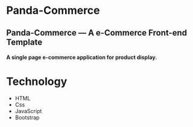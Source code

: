 ﻿# Panda-Commerce
## Panda-Commerce — A e-Commerce Front-end Template
#### A single page e-commerce application for product display.

# Technology
* HTML
* Css
* JavaScript
* Bootstrap
